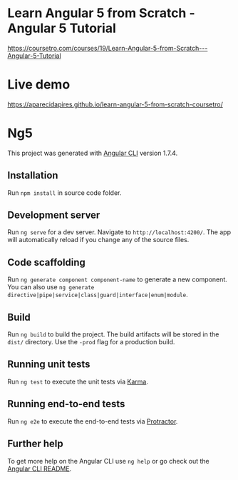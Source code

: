 # Learn Angular 5 from Scratch - Angular 5 Tutorial

https://coursetro.com/courses/19/Learn-Angular-5-from-Scratch---Angular-5-Tutorial

# Live demo

https://aparecidapires.github.io/learn-angular-5-from-scratch-coursetro/

# Ng5

This project was generated with [Angular CLI](https://github.com/angular/angular-cli) version 1.7.4.

## Installation

Run `npm install` in source code folder.

## Development server

Run `ng serve` for a dev server. Navigate to `http://localhost:4200/`. The app will automatically reload if you change any of the source files.

## Code scaffolding

Run `ng generate component component-name` to generate a new component. You can also use `ng generate directive|pipe|service|class|guard|interface|enum|module`.

## Build

Run `ng build` to build the project. The build artifacts will be stored in the `dist/` directory. Use the `-prod` flag for a production build.

## Running unit tests

Run `ng test` to execute the unit tests via [Karma](https://karma-runner.github.io).

## Running end-to-end tests

Run `ng e2e` to execute the end-to-end tests via [Protractor](http://www.protractortest.org/).

## Further help

To get more help on the Angular CLI use `ng help` or go check out the [Angular CLI README](https://github.com/angular/angular-cli/blob/master/README.md).

